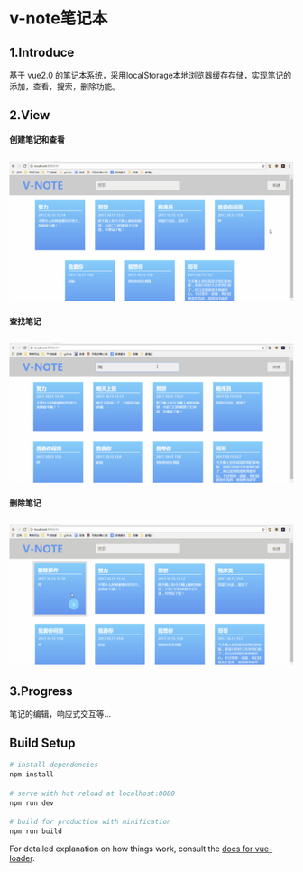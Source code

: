 # v-note笔记本

## 1.Introduce
基于 vue2.0 的笔记本系统，采用localStorage本地浏览器缓存存储，实现笔记的添加，查看，搜索，删除功能。

## 2.View
#### 创建笔记和查看
![](https://github.com/252860883/v-note/blob/master/src/assets/img/vnote_add.gif?raw=true)
---
#### 查找笔记
![](https://github.com/252860883/v-note/blob/master/src/assets/img/vnote_search.gif?raw=true)
---
#### 删除笔记
![](https://github.com/252860883/v-note/blob/master/src/assets/img/vnote_del.gif?raw=true)
---
## 3.Progress
笔记的编辑，响应式交互等...

## Build Setup

``` bash
# install dependencies
npm install

# serve with hot reload at localhost:8080
npm run dev

# build for production with minification
npm run build
```

For detailed explanation on how things work, consult the [docs for vue-loader](http://vuejs.github.io/vue-loader).
